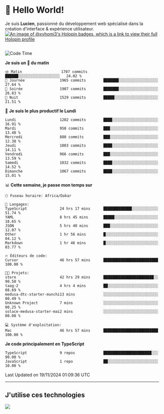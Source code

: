 # 👋 Hello World!

Je suis **Lucien**, passionné du développement web spécialisé dans la création d'interface & expérience utilisateur.
[![An image of @xyhomi3's Holopin badges, which is a link to view their full Holopin profile](https://holopin.me/xyhomi3)](https://holopin.io/@xyhomi3)

##

<!--START_SECTION:waka-->
![Code Time](http://img.shields.io/badge/Code%20Time-2%2C552%20hrs%2021%20mins-blue)

**Je suis un 🐤 du matin** 

```text
🌞 Matin                  1707 commits        ██████░░░░░░░░░░░░░░░░░░░   24.02 % 
🌆 Journée                1965 commits        ███████░░░░░░░░░░░░░░░░░░   27.64 % 
🌃 Soirée                 1907 commits        ███████░░░░░░░░░░░░░░░░░░   26.83 % 
🌙 Nuit                   1529 commits        █████░░░░░░░░░░░░░░░░░░░░   21.51 % 
```
📅 **Je suis le plus productif le Lundi** 

```text
Lundi                    1202 commits        ████░░░░░░░░░░░░░░░░░░░░░   16.91 % 
Mardi                    958 commits         ███░░░░░░░░░░░░░░░░░░░░░░   13.48 % 
Mercredi                 880 commits         ███░░░░░░░░░░░░░░░░░░░░░░   12.38 % 
Jeudi                    1003 commits        ████░░░░░░░░░░░░░░░░░░░░░   14.11 % 
Vendredi                 966 commits         ███░░░░░░░░░░░░░░░░░░░░░░   13.59 % 
Samedi                   1032 commits        ████░░░░░░░░░░░░░░░░░░░░░   14.52 % 
Dimanche                 1067 commits        ████░░░░░░░░░░░░░░░░░░░░░   15.01 % 
```


📊 **Cette semaine, je passe mon temps sur** 

```text
🕑︎ Fuseau horaire: Africa/Dakar

💬 Langages: 
TypeScript               24 hrs 17 mins      █████████████░░░░░░░░░░░░   51.74 % 
YAML                     8 hrs 45 mins       █████░░░░░░░░░░░░░░░░░░░░   18.65 % 
JSON                     5 hrs 40 mins       ███░░░░░░░░░░░░░░░░░░░░░░   12.07 % 
Other                    1 hr 56 mins        █░░░░░░░░░░░░░░░░░░░░░░░░   04.12 % 
Markdown                 1 hr 46 mins        █░░░░░░░░░░░░░░░░░░░░░░░░   03.77 % 

🔥 Éditeurs de code: 
Cursor                   46 hrs 57 mins      █████████████████████████   100.00 % 

🐱‍💻 Projets: 
store                    42 hrs 29 mins      ███████████████████████░░   90.50 % 
taag-2                   4 hrs 4 mins        ██░░░░░░░░░░░░░░░░░░░░░░░   08.69 % 
medusa-dtc-starter-munchi13 mins             ░░░░░░░░░░░░░░░░░░░░░░░░░   00.49 % 
Unknown Project          7 mins              ░░░░░░░░░░░░░░░░░░░░░░░░░   00.25 % 
solace-medusa-starter-mai2 mins              ░░░░░░░░░░░░░░░░░░░░░░░░░   00.08 % 

💻 Système d'exploitation: 
Mac                      46 hrs 57 mins      █████████████████████████   100.00 % 
```

**Je code principalement en TypeScript** 

```text
TypeScript               9 repos             ██████████████████████░░░   90.00 % 
JavaScript               1 repo              ██░░░░░░░░░░░░░░░░░░░░░░░   10.00 % 
```




 Last Updated on 19/11/2024 01:09:36 UTC
<!--END_SECTION:waka-->
---

## J'utilise ces technologies

<p align="left">
  <a href="https://skillicons.dev">
    <img src="https://skillicons.dev/icons?i=ts,js,md,scss,tailwind,react,docker,express,astro,vite,nextjs,vercel,figma,ableton" />
  </a>
</p>

